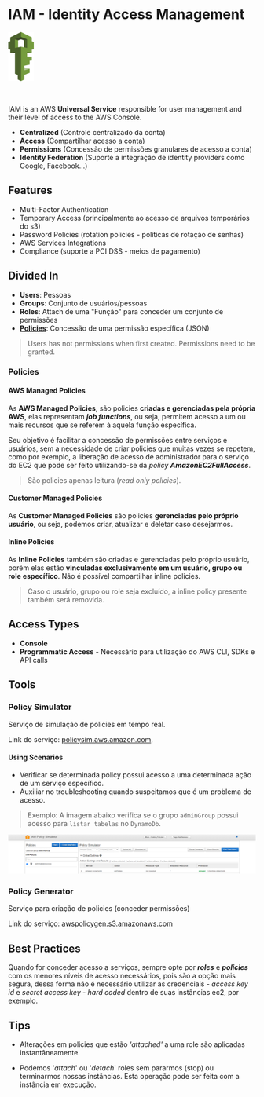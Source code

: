 # IAM - Identity Access Management

<img height=100px; alt="iam_logo" src="../../../images/IAM_logo.png" />

<p>&nbsp;</p>

IAM is an AWS **Universal Service** responsible for user management and their level of access to the AWS Console.

- **Centralized** (Controle centralizado da conta)
- **Access** (Compartilhar acesso a conta)
- **Permissions** (Concessão de permissões granulares de acesso a conta)
- **Identity Federation** (Suporte a integração de identity providers como Google, Facebook...)

## Features

- Multi-Factor Authentication
- Temporary Access (principalmente ao acesso de arquivos temporários do s3)
- Password Policies (rotation policies - políticas de rotação de senhas)
- AWS Services Integrations
- Compliance (suporte a PCI DSS - meios de pagamento)

## Divided In

- **Users**: Pessoas
- **Groups**: Conjunto de usuários/pessoas
- **Roles**: Attach de uma "Função" para conceder um conjunto de permissões
- [**Policies**](#policies): Concessão de uma permissão específica (JSON)

> Users has not permissions when first created. Permissions need to be granted.

### Policies

#### AWS Managed Policies

As **AWS Managed Policies**, são policies **criadas e gerenciadas pela própria AWS**, elas representam ***job functions***, ou seja, permitem acesso a um ou mais recursos que se referem à aquela função específica. 

Seu objetivo é facilitar a concessão de permissões entre serviços e usuários, sem a necessidade de criar policies que muitas vezes se repetem, como por exemplo, a liberação de acesso de administrador para o serviço do EC2 que pode ser feito utilizando-se da *policy **AmazonEC2FullAccess***.

> São policies apenas leitura (*read only policies*).

#### Customer Managed Policies

As **Customer Managed Policies** são policies **gerenciadas pelo próprio usuário**, ou seja, podemos criar, atualizar e deletar caso desejarmos.

#### Inline Policies

As **Inline Policies** também são criadas e gerenciadas pelo próprio usuário, porém elas estão **vinculadas exclusivamente em um usuário, grupo ou role específico**. Não é possível compartilhar inline policies.

> Caso o usuário, grupo ou role seja excluído, a inline policy presente também será removida.

## Access Types

- **Console**
- **Programmatic Access** - Necessário para utilização do AWS CLI, SDKs e API calls

## Tools

### Policy Simulator

Serviço de simulação de policies em tempo real.

Link do serviço: [policysim.aws.amazon.com](https://policysim.aws.amazon.com/home/index.jsp).

#### Using Scenarios

- Verificar se determinada policy possui acesso a uma determinada ação de um serviço específico.
- Auxiliar no troubleshooting quando suspeitamos que é um problema de acesso.

> Exemplo: A imagem abaixo verifica se o grupo `adminGroup` possui acesso para `listar tabelas` no `DynamoDb`.

![iam policy simulator](../../../images/aws_iam_policy_simulator.png)

### Policy Generator

Serviço para criação de policies (conceder permissões)

Link do serviço: [awspolicygen.s3.amazonaws.com](https://awspolicygen.s3.amazonaws.com/policygen.html)

## Best Practices

Quando for conceder acesso a serviços, sempre opte por ***roles*** e ***policies*** com os menores níveis de acesso necessários, pois são a opção mais segura, dessa forma não é necessário utilizar as credenciais - *access key id* e *secret access key* - *hard coded* dentro de suas instâncias ec2, por exemplo.

## Tips

- Alterações em policies que estão *'attached'* a uma role são aplicadas instantâneamente.

- Podemos '*attach*' ou '*detach*' roles sem pararmos (stop) ou terminarmos nossas instâncias. Esta operação pode ser feita com a instância em execução.